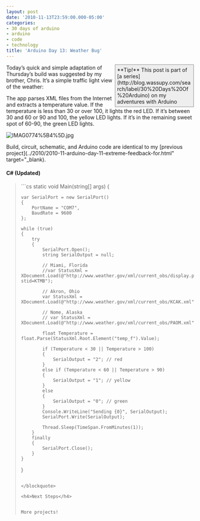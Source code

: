 ```yaml
---
layout: post
date: '2010-11-13T23:59:00.000-05:00'
categories:
- 30 days of arduino
- arduino
- code
- technology
title: 'Arduino Day 13: Weather Bug'
---
```


<div style="border-bottom: #888 1px solid; border-left: #888 1px solid; padding-bottom: 5px; background-color: #eee; margin: 0px auto; padding-left: 5px; width: 200px; padding-right: 5px; float: right; border-top: #888 1px solid; border-right: #888 1px solid; padding-top: 5px;">**Tip!** This post is part of [a series](http://blog.wassupy.com/search/label/30%20Days%20Of%20Arduino) on my adventures with Arduino</div>

Today’s quick and simple adaptation of Thursday’s build was suggested by my brother, Chris. It’s a simple traffic light view of the weather:

The app parses XML files from the Internet and extracts a temperature value. If the temperature is less than 30 or over 100, it lights the red LED. If it’s between 30 and 60 or 90 and 100, the yellow LED lights. If it’s in the remaining sweet spot of 60-90, the green LED lights.  

![IMAG0774%5B4%5D.jpg](/assets/2010/IMAG0774%5B4%5D.jpg)

Build, circuit, schematic, and Arduino code are identical to my [previous project](../2010/2010-11-arduino-day-11-extreme-feedback-for.html" target="_blank).  <h4>C# (Updated)</h4>
<blockquote>   
```cs
static void Main(string[] args)
{

    var SerialPort = new SerialPort()
    {
        PortName = "COM7",
        BaudRate = 9600
    };

    while (true)
    {
        try
        {
            SerialPort.Open();
            string SerialOutput = null;

            // Miami, Florida
            //var StatusXml = XDocument.Load(@"http://www.weather.gov/xml/current_obs/display.php?stid=KTMB");

            // Akron, Ohio
            var StatusXml = XDocument.Load(@"http://www.weather.gov/xml/current_obs/KCAK.xml");

            // Nome, Alaska
            // var StatusXml = XDocument.Load(@"http://www.weather.gov/xml/current_obs/PAOM.xml");

            float Temperature = float.Parse(StatusXml.Root.Element("temp_f").Value);

            if (Temperature < 30 || Temperature > 100)
            {
                SerialOutput = "2"; // red
            }
            else if (Temperature < 60 || Temperature > 90)
            {
                SerialOutput = "1"; // yellow
            }
            else
            {
                SerialOutput = "0"; // green
            }
            Console.WriteLine("Sending {0}", SerialOutput);
            SerialPort.Write(SerialOutput);

            Thread.Sleep(TimeSpan.FromMinutes(1));
        }
        finally
        {
            SerialPort.Close();
        }
    }
}
```

</blockquote>

<h4>Next Steps</h4>


More projects!